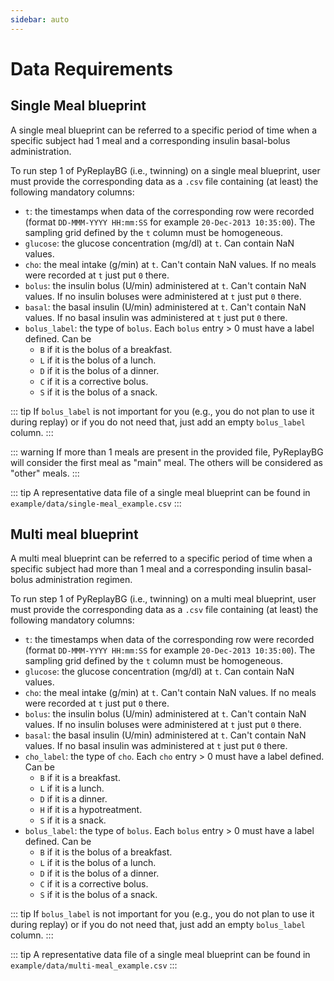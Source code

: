 ```yaml
---
sidebar: auto
---
```

# Data Requirements

## Single Meal blueprint

A single meal blueprint can be referred to a specific period of time when a specific subject had 1 meal and a
corresponding insulin basal-bolus administration. 

To run step 1 of PyReplayBG (i.e., twinning) on a single meal blueprint, user must provide the corresponding data as
a `.csv` file containing (at least) the following mandatory columns:
* `t`: the timestamps when data of the corresponding row were recorded (format 
`DD-MMM-YYYY HH:mm:SS` for example `20-Dec-2013 10:35:00`). The sampling grid defined by the `t` column must be
homogeneous. 
* `glucose`: the glucose concentration (mg/dl) at `t`. Can contain NaN values.
* `cho`: the meal intake (g/min) at `t`. Can't contain NaN values. If no meals were recorded at `t` just put `0` there.
* `bolus`: the insulin bolus (U/min) administered at `t`. Can't contain NaN values. If no insulin boluses were 
administered at `t` just put `0` there.
* `basal`: the basal insulin (U/min) administered at `t`. Can't contain NaN values. If no basal insulin was 
administered at `t` just put `0` there.
* `bolus_label`: the type of `bolus`. Each `bolus` entry > 0 must have a label defined. Can be 
  * `B` if it is the bolus of a breakfast.
  * `L` if it is the bolus of a lunch.
  * `D` if it is the bolus of a dinner.
  * `C` if it is a corrective bolus.
  * `S` if it is the bolus of a snack.

::: tip
If `bolus_label` is not important for you (e.g., you do not plan to use it during replay) or if you do not need that, 
just add an empty `bolus_label` column. 
:::

::: warning
If more than 1 meals are present in the provided file, PyReplayBG will consider the first meal as "main" meal. The others
will be considered as "other" meals.
:::

::: tip
A representative data file of a single meal blueprint can be found in `example/data/single-meal_example.csv`
:::

## Multi meal blueprint

A multi meal blueprint can be referred to a specific period of time when a specific subject had more than 1 meal and a
corresponding insulin basal-bolus administration regimen. 

To run step 1 of PyReplayBG (i.e., twinning) on a multi meal blueprint, user must provide the corresponding data as
a `.csv` file containing (at least) the following mandatory columns:
* `t`: the timestamps when data of the corresponding row were recorded (format 
`DD-MMM-YYYY HH:mm:SS` for example `20-Dec-2013 10:35:00`). The sampling grid defined by the `t` column must be
homogeneous. 
* `glucose`: the glucose concentration (mg/dl) at `t`. Can contain NaN values.
* `cho`: the meal intake (g/min) at `t`. Can't contain NaN values. If no meals were recorded at `t` just put `0` there.
* `bolus`: the insulin bolus (U/min) administered at `t`. Can't contain NaN values. If no insulin boluses were 
administered at `t` just put `0` there.
* `basal`: the basal insulin (U/min) administered at `t`. Can't contain NaN values. If no basal insulin was 
administered at `t` just put `0` there.
* `cho_label`: the type of `cho`. Each `cho` entry > 0 must have a label defined. Can be 
  * `B` if it is a breakfast.
  * `L` if it is a lunch.
  * `D` if it is a dinner.
  * `H` if it is a hypotreatment.
  * `S` if it is a snack.
* `bolus_label`: the type of `bolus`. Each `bolus` entry > 0 must have a label defined. Can be 
  * `B` if it is the bolus of a breakfast.
  * `L` if it is the bolus of a lunch.
  * `D` if it is the bolus of a dinner.
  * `C` if it is a corrective bolus.
  * `S` if it is the bolus of a snack.

::: tip
If `bolus_label` is not important for you (e.g., you do not plan to use it during replay) or if you do not need that, 
just add an empty `bolus_label` column. 
:::

::: tip
A representative data file of a single meal blueprint can be found in `example/data/multi-meal_example.csv`
:::
